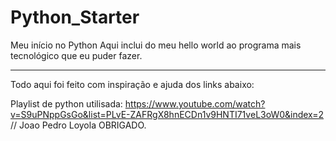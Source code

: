 # Python_Starter
Meu início no Python Aqui inclui do meu hello world ao programa mais tecnológico que eu puder fazer.




____________________________________________________________
Todo aqui foi feito com inspiração e ajuda dos links abaixo:

Playlist de python utilisada: https://www.youtube.com/watch?v=S9uPNppGsGo&list=PLvE-ZAFRgX8hnECDn1v9HNTI71veL3oW0&index=2
// Joao Pedro Loyola OBRIGADO.

